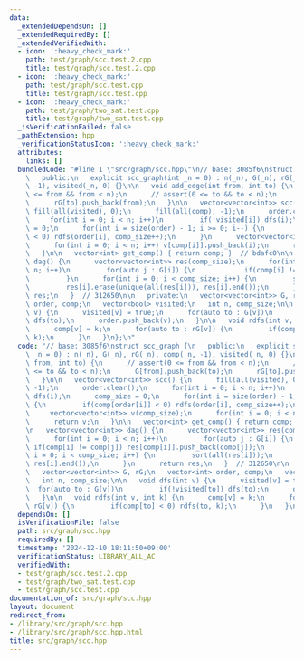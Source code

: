 ```yaml
---
data:
  _extendedDependsOn: []
  _extendedRequiredBy: []
  _extendedVerifiedWith:
  - icon: ':heavy_check_mark:'
    path: test/graph/scc.test.2.cpp
    title: test/graph/scc.test.2.cpp
  - icon: ':heavy_check_mark:'
    path: test/graph/scc.test.cpp
    title: test/graph/scc.test.cpp
  - icon: ':heavy_check_mark:'
    path: test/graph/two_sat.test.cpp
    title: test/graph/two_sat.test.cpp
  _isVerificationFailed: false
  _pathExtension: hpp
  _verificationStatusIcon: ':heavy_check_mark:'
  attributes:
    links: []
  bundledCode: "#line 1 \"src/graph/scc.hpp\"\n// base: 3085f6\nstruct scc_graph {\n\
    \   public:\n   explicit scc_graph(int _n = 0) : n(_n), G(_n), rG(_n), comp(_n,\
    \ -1), visited(_n, 0) {}\n\n   void add_edge(int from, int to) {\n      // assert(0\
    \ <= from && from < n);\n      // assert(0 <= to && to < n);\n      G[from].push_back(to);\n\
    \      rG[to].push_back(from);\n   }\n\n   vector<vector<int>> scc() {\n     \
    \ fill(all(visited), 0);\n      fill(all(comp), -1);\n      order.clear();\n \
    \     for(int i = 0; i < n; i++)\n         if(!visited[i]) dfs(i);\n      comp_size\
    \ = 0;\n      for(int i = size(order) - 1; i >= 0; i--) {\n         if(comp[order[i]]\
    \ < 0) rdfs(order[i], comp_size++);\n      }\n      vector<vector<int>> v(comp_size);\n\
    \      for(int i = 0; i < n; i++) v[comp[i]].push_back(i);\n      return v;\n\
    \   }\n\n   vector<int> get_comp() { return comp; }  // bdafc0\n\n   vector<vector<int>>\
    \ dag() {\n      vector<vector<int>> res(comp_size);\n      for(int i = 0; i <\
    \ n; i++)\n         for(auto j : G[i]) {\n            if(comp[i] != comp[j]) res[comp[i]].push_back(comp[j]);\n\
    \         }\n      for(int i = 0; i < comp_size; i++) {\n         sort(all(res[i]));\n\
    \         res[i].erase(unique(all(res[i])), res[i].end());\n      }\n      return\
    \ res;\n   }  // 312650\n\n   private:\n   vector<vector<int>> G, rG;\n   vector<int>\
    \ order, comp;\n   vector<bool> visited;\n   int n, comp_size;\n\n   void dfs(int\
    \ v) {\n      visited[v] = true;\n      for(auto to : G[v])\n         if(!visited[to])\
    \ dfs(to);\n      order.push_back(v);\n   }\n\n   void rdfs(int v, int k) {\n\
    \      comp[v] = k;\n      for(auto to : rG[v]) {\n         if(comp[to] < 0) rdfs(to,\
    \ k);\n      }\n   }\n};\n"
  code: "// base: 3085f6\nstruct scc_graph {\n   public:\n   explicit scc_graph(int\
    \ _n = 0) : n(_n), G(_n), rG(_n), comp(_n, -1), visited(_n, 0) {}\n\n   void add_edge(int\
    \ from, int to) {\n      // assert(0 <= from && from < n);\n      // assert(0\
    \ <= to && to < n);\n      G[from].push_back(to);\n      rG[to].push_back(from);\n\
    \   }\n\n   vector<vector<int>> scc() {\n      fill(all(visited), 0);\n      fill(all(comp),\
    \ -1);\n      order.clear();\n      for(int i = 0; i < n; i++)\n         if(!visited[i])\
    \ dfs(i);\n      comp_size = 0;\n      for(int i = size(order) - 1; i >= 0; i--)\
    \ {\n         if(comp[order[i]] < 0) rdfs(order[i], comp_size++);\n      }\n \
    \     vector<vector<int>> v(comp_size);\n      for(int i = 0; i < n; i++) v[comp[i]].push_back(i);\n\
    \      return v;\n   }\n\n   vector<int> get_comp() { return comp; }  // bdafc0\n\
    \n   vector<vector<int>> dag() {\n      vector<vector<int>> res(comp_size);\n\
    \      for(int i = 0; i < n; i++)\n         for(auto j : G[i]) {\n           \
    \ if(comp[i] != comp[j]) res[comp[i]].push_back(comp[j]);\n         }\n      for(int\
    \ i = 0; i < comp_size; i++) {\n         sort(all(res[i]));\n         res[i].erase(unique(all(res[i])),\
    \ res[i].end());\n      }\n      return res;\n   }  // 312650\n\n   private:\n\
    \   vector<vector<int>> G, rG;\n   vector<int> order, comp;\n   vector<bool> visited;\n\
    \   int n, comp_size;\n\n   void dfs(int v) {\n      visited[v] = true;\n    \
    \  for(auto to : G[v])\n         if(!visited[to]) dfs(to);\n      order.push_back(v);\n\
    \   }\n\n   void rdfs(int v, int k) {\n      comp[v] = k;\n      for(auto to :\
    \ rG[v]) {\n         if(comp[to] < 0) rdfs(to, k);\n      }\n   }\n};"
  dependsOn: []
  isVerificationFile: false
  path: src/graph/scc.hpp
  requiredBy: []
  timestamp: '2024-12-10 18:11:50+09:00'
  verificationStatus: LIBRARY_ALL_AC
  verifiedWith:
  - test/graph/scc.test.2.cpp
  - test/graph/two_sat.test.cpp
  - test/graph/scc.test.cpp
documentation_of: src/graph/scc.hpp
layout: document
redirect_from:
- /library/src/graph/scc.hpp
- /library/src/graph/scc.hpp.html
title: src/graph/scc.hpp
---
```

